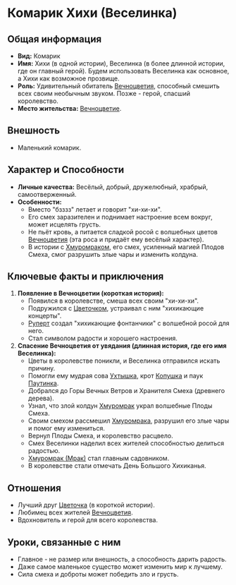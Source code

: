# Комарик Хихи (Веселинка)

## Общая информация

- **Вид:** Комарик
- **Имя:** Хихи (в одной истории), Веселинка (в более длинной истории, где он главный герой). Будем использовать Веселинка как основное, а Хихи как возможное прозвище.
- **Роль:** Удивительный обитатель [Вечноцветия](../../places/vechnotsvetie_korolevstvo.md), способный смешить всех своим необычным звуком. Позже - герой, спасший королевство.
- **Место жительства:** [Вечноцветие](../../places/vechnotsvetie_korolevstvo.md).

## Внешность

- Маленький комарик.

## Характер и Способности

- **Личные качества:** Весёлый, добрый, дружелюбный, храбрый, самоотверженный.
- **Особенности:**
  - Вместо "бзззз" летает и говорит "хи-хи-хи".
  - Его смех заразителен и поднимает настроение всем вокруг, может исцелять грусть.
  - Не пьёт кровь, а питается сладкой росой с волшебных цветов [Вечноцветия](../../places/vechnotsvetie_korolevstvo.md) (эта роса и придаёт ему весёлый характер).
  - В истории с [Хмуромраком](../villains/hmuroomrak.md), его смех, усиленный магией Плодов Смеха, смог разрушить злые чары и изменить колдуна.

## Ключевые факты и приключения

1.  **Появление в Вечноцветии (короткая история):**
    - Появился в королевстве, смеша всех своим "хи-хи-хи".
    - Подружился с [Цветочком](../main_heroes/cvetochek.md), устраивал с ним "хихикающие концерты".
    - [Руперт](../main_heroes/rupert.md) создал "хихикающие фонтанчики" с волшебной росой для него.
    - Стал символом радости и хорошего настроения.
2.  **Спасение Вечноцветия от увядания (длинная история, где его имя Веселинка):**
    - Цветы в королевстве поникли, и Веселинка отправился искать причину.
    - Помогли ему мудрая сова [Ухтышка](uhtyshka_sova.md), крот [Копушка](kopushka_krot.md) и паук [Паутинка](pautinka_pauk.md).
    - Добрался до Горы Вечных Ветров и Хранителя Смеха (древнего дерева).
    - Узнал, что злой колдун [Хмуромрак](../villains/hmuroomrak.md) украл волшебные Плоды Смеха.
    - Своим смехом рассмешил [Хмуромрака](../villains/hmuroomrak.md), разрушил его злые чары и помог ему измениться.
    - Вернул Плоды Смеха, и королевство расцвело.
    - Смех Веселинки наделил всех жителей способностью делиться радостью.
    - [Хмуромрак (Мрак)](../villains/hmuroomrak.md) стал главным садовником.
    - В королевстве стали отмечать День Большого Хихиканья.

## Отношения

- Лучший друг [Цветочка](../main_heroes/cvetochek.md) (в короткой истории).
- Любимец всех жителей [Вечноцветия](../../places/vechnotsvetie_korolevstvo.md).
- Вдохновитель и герой для всего королевства.

## Уроки, связанные с ним

- Главное - не размер или внешность, а способность дарить радость.
- Даже самое маленькое существо может изменить мир к лучшему.
- Сила смеха и доброты может победить зло и грусть.
